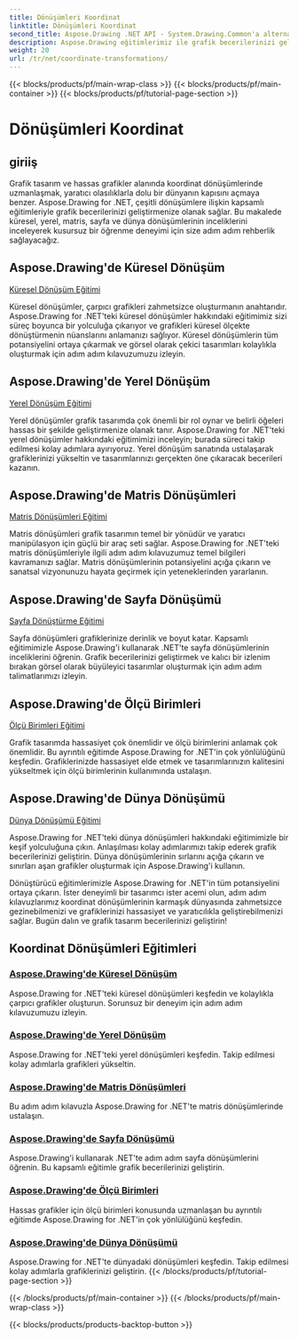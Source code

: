 ```yaml
---
title: Dönüşümleri Koordinat
linktitle: Dönüşümleri Koordinat
second_title: Aspose.Drawing .NET API - System.Drawing.Common'a alternatif
description: Aspose.Drawing eğitimlerimiz ile grafik becerilerinizi geliştirin. .NET'te hassas grafiklerde uzmanlaşarak küresel, yerel, matris, sayfa ve dünya dönüşümlerini keşfedin.
weight: 20
url: /tr/net/coordinate-transformations/
---
```


{{< blocks/products/pf/main-wrap-class >}}
{{< blocks/products/pf/main-container >}}
{{< blocks/products/pf/tutorial-page-section >}}

# Dönüşümleri Koordinat


## giriiş

Grafik tasarım ve hassas grafikler alanında koordinat dönüşümlerinde uzmanlaşmak, yaratıcı olasılıklarla dolu bir dünyanın kapısını açmaya benzer. Aspose.Drawing for .NET, çeşitli dönüşümlere ilişkin kapsamlı eğitimleriyle grafik becerilerinizi geliştirmenize olanak sağlar. Bu makalede küresel, yerel, matris, sayfa ve dünya dönüşümlerinin inceliklerini inceleyerek kusursuz bir öğrenme deneyimi için size adım adım rehberlik sağlayacağız.

## Aspose.Drawing'de Küresel Dönüşüm
[Küresel Dönüşüm Eğitimi](./global-transformation/)

Küresel dönüşümler, çarpıcı grafikleri zahmetsizce oluşturmanın anahtarıdır. Aspose.Drawing for .NET'teki küresel dönüşümler hakkındaki eğitimimiz sizi süreç boyunca bir yolculuğa çıkarıyor ve grafikleri küresel ölçekte dönüştürmenin nüanslarını anlamanızı sağlıyor. Küresel dönüşümlerin tüm potansiyelini ortaya çıkarmak ve görsel olarak çekici tasarımları kolaylıkla oluşturmak için adım adım kılavuzumuzu izleyin.

## Aspose.Drawing'de Yerel Dönüşüm
[Yerel Dönüşüm Eğitimi](./local-transformation/)

Yerel dönüşümler grafik tasarımda çok önemli bir rol oynar ve belirli öğeleri hassas bir şekilde geliştirmenize olanak tanır. Aspose.Drawing for .NET'teki yerel dönüşümler hakkındaki eğitimimizi inceleyin; burada süreci takip edilmesi kolay adımlara ayırıyoruz. Yerel dönüşüm sanatında ustalaşarak grafiklerinizi yükseltin ve tasarımlarınızı gerçekten öne çıkaracak becerileri kazanın.

## Aspose.Drawing'de Matris Dönüşümleri
[Matris Dönüşümleri Eğitimi](./matrix-transformations/)

Matris dönüşümleri grafik tasarımın temel bir yönüdür ve yaratıcı manipülasyon için güçlü bir araç seti sağlar. Aspose.Drawing for .NET'teki matris dönüşümleriyle ilgili adım adım kılavuzumuz temel bilgileri kavramanızı sağlar. Matris dönüşümlerinin potansiyelini açığa çıkarın ve sanatsal vizyonunuzu hayata geçirmek için yeteneklerinden yararlanın.

## Aspose.Drawing'de Sayfa Dönüşümü
[Sayfa Dönüştürme Eğitimi](./page-transformation/)

Sayfa dönüşümleri grafiklerinize derinlik ve boyut katar. Kapsamlı eğitimimizle Aspose.Drawing'i kullanarak .NET'te sayfa dönüşümlerinin inceliklerini öğrenin. Grafik becerilerinizi geliştirmek ve kalıcı bir izlenim bırakan görsel olarak büyüleyici tasarımlar oluşturmak için adım adım talimatlarımızı izleyin.

## Aspose.Drawing'de Ölçü Birimleri
[Ölçü Birimleri Eğitimi](./units-of-measure/)

Grafik tasarımda hassasiyet çok önemlidir ve ölçü birimlerini anlamak çok önemlidir. Bu ayrıntılı eğitimde Aspose.Drawing for .NET'in çok yönlülüğünü keşfedin. Grafiklerinizde hassasiyet elde etmek ve tasarımlarınızın kalitesini yükseltmek için ölçü birimlerinin kullanımında ustalaşın.

## Aspose.Drawing'de Dünya Dönüşümü
[Dünya Dönüşümü Eğitimi](./world-transformation/)

Aspose.Drawing for .NET'teki dünya dönüşümleri hakkındaki eğitimimizle bir keşif yolculuğuna çıkın. Anlaşılması kolay adımlarımızı takip ederek grafik becerilerinizi geliştirin. Dünya dönüşümlerinin sırlarını açığa çıkarın ve sınırları aşan grafikler oluşturmak için Aspose.Drawing'i kullanın.

Dönüştürücü eğitimlerimizle Aspose.Drawing for .NET'in tüm potansiyelini ortaya çıkarın. İster deneyimli bir tasarımcı ister acemi olun, adım adım kılavuzlarımız koordinat dönüşümlerinin karmaşık dünyasında zahmetsizce gezinebilmenizi ve grafiklerinizi hassasiyet ve yaratıcılıkla geliştirebilmenizi sağlar. Bugün dalın ve grafik tasarım becerilerinizi geliştirin!
## Koordinat Dönüşümleri Eğitimleri
### [Aspose.Drawing'de Küresel Dönüşüm](./global-transformation/)
Aspose.Drawing for .NET'teki küresel dönüşümleri keşfedin ve kolaylıkla çarpıcı grafikler oluşturun. Sorunsuz bir deneyim için adım adım kılavuzumuzu izleyin.
### [Aspose.Drawing'de Yerel Dönüşüm](./local-transformation/)
Aspose.Drawing for .NET'teki yerel dönüşümleri keşfedin. Takip edilmesi kolay adımlarla grafikleri yükseltin.
### [Aspose.Drawing'de Matris Dönüşümleri](./matrix-transformations/)
Bu adım adım kılavuzla Aspose.Drawing for .NET'te matris dönüşümlerinde ustalaşın.
### [Aspose.Drawing'de Sayfa Dönüşümü](./page-transformation/)
Aspose.Drawing'i kullanarak .NET'te adım adım sayfa dönüşümlerini öğrenin. Bu kapsamlı eğitimle grafik becerilerinizi geliştirin.
### [Aspose.Drawing'de Ölçü Birimleri](./units-of-measure/)
Hassas grafikler için ölçü birimleri konusunda uzmanlaşan bu ayrıntılı eğitimde Aspose.Drawing for .NET'in çok yönlülüğünü keşfedin.
### [Aspose.Drawing'de Dünya Dönüşümü](./world-transformation/)
Aspose.Drawing for .NET'te dünyadaki dönüşümleri keşfedin. Takip edilmesi kolay adımlarla grafiklerinizi geliştirin.
{{< /blocks/products/pf/tutorial-page-section >}}

{{< /blocks/products/pf/main-container >}}
{{< /blocks/products/pf/main-wrap-class >}}

{{< blocks/products/products-backtop-button >}}
